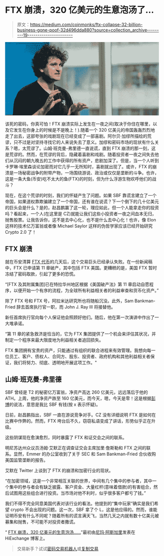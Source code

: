 # FTX 崩溃，320 亿美元的生意泡汤了…

> 原文：<https://medium.com/coinmonks/ftx-collapse-32-billion-business-gone-poof-32d496dda880?source=collection_archive---------19----------------------->

![](img/70802c5b164a508173bd8be3421c3f9f.png)

该死的密码，你真可怕！FTX 崩溃实际上发生在一夜之间(取决于你住在哪里，以及它发生在你身上的时候是不是晚上！).随着一个 320 亿美元的帝国轰轰烈烈地走了出去，这部夸张的戏剧现在已经变成了一部喜剧。阿尔贝·加缪所描绘的荒谬，只不过是对坚持寻找它的人来说失去了意义。加缪和密码市场的现状有什么关系？嗯，太荒谬了。山姆·班克曼-弗里德一直说谎，直到 FTX 崩溃的那一刻，这是荒谬的。然而，在荒谬的背后，隐藏着喜剧和戏剧。随着投资者一夜之间失去他们从沉闷的朝九晚五的工作中获得的所有资产，悲剧加深了。但是，当一个人听到卡罗琳·埃里森谈论加密而对它几乎一无所知时，喜剧就出现了。或许，FTX 的崩溃是一场秘密战争的附带产物，一场围绕游说、政治或仅仅是垄断的斗争。也许，这是一条大鱼(币安)吃不太大的鱼(FTX)的时刻，但为什么浮游生物欢呼他们的战斗？

现在，在这个荒谬的时刻，我们的怀疑产生了问题。如果 SBF 靠谎言建立了一个帝国，如果道权靠欺骗建立了一个帝国，还有谁在说谎？下一个倒下的几十亿美元的巨头会是什么？是的，赵昌鹏赢了这一轮，理应如此，但一个人能拿走你的投资吗？看起来，一个人(在这里是 CZ)就能让我们这些小投资者一夜之间血本无归，抛售股票。让我告诉你，这不是去中心化，也不是什么去中心化！也许，像 Elon 这样的技术亿万富翁或者像 Michael Saylor 这样的伪哲学家应该已经开始研究 Crypto 2.0 了！

## **FTX 崩溃**

就在币安清算 [FTX 代币](https://blog.hi.exchange/binance-liquidates-ftx-token/)的几天后，这个交易巨头已经承认失败。在一份新闻稿中，FTX 已申请第 11 章破产，其中包括 FTX 美国。更糟糕的是，美国 FTX 暂时冻结了密码取款，引起了更多的恐慌。

“[FTX 及其附属集团]已在特拉华州地区根据《美国破产法》第 11 章启动自愿程序，以便开始一个有序的流程，为全球所有利益相关者的利益审查和货币化资产。”

除了 FTX 号和 FTX 号，阿拉米达研究所也将随船沉没。此外，Sam Bankman-Fried 辞去首席执行官一职，而 John J. Ray III 将接替他。

新任首席执行官向每个人保证他会照顾好他们。随后，他在第一次演讲中作出了一大堆承诺。

“第 11 章的紧急救济是恰当的，它为 FTX 集团提供了一个机会来评估其状况，并制定一个程序来最大限度地为利益相关者追回损失。

FTX 集团拥有宝贵的资产，只能通过有组织的联合进程来有效管理。我想向每一位员工、客户、债权人、合同方、股东、投资者、政府机构和其他利益相关者保证，我们将努力、彻底、透明地开展这项工作。"

## 山姆·班克曼-弗里德

SBF 曾经是 T2 的秘密亿万富翁，净资产高达 260 亿美元，远远落后于他的 ATH。上周，他的净资产跌至 160 亿美元，而今天，嗯，今天是零！这是根据[彭博](https://www.bloomberg.com/news/articles/2022-11-11/sam-bankman-fried-s-assets-go-from-16-billion-to-zero-after-ftx-collapse)的说法，意思是我比 SBF 有钱(按 x 表示怀疑)。

日前，赵昌鹏指出，SBF 一直在游说竞争对手。CZ 没有详细说明 FTX 是如何在比赛中作弊的。然而，FTX 垮台后不久，窃窃私语变成了讲话，形势似乎正在升级。

这些阴谋现在愈演愈烈，同时暴露了 FTX 和证交会之间的联系。

明尼苏达州众议员汤姆·艾默正在调查证交会主席加里·詹斯勒和 FTX 之间的联系。显然，Emmer 的办公室收到了关于 SEC 和 Sam Bankman-Fried 合伙收购美国监管垄断的报告。

艾默在 Twitter 上谈到了 FTX 的崩溃和加密行业的现状。

“在加密领域，这是一个非常相互关联的世界，中间有几个集中的参与者，其中一个集中的参与者会有缺乏披露、客户资金、大量杠杆(意味着借款)的有害组合，然后试图用这些组合进行投资。当市场对他不利时，似乎很多客户都亏了钱。”

我们不得不完全同意美国代表对该行业的看法。他提到的“集中玩家”确实是我们希望 crypto 不会出现的问题。这一次，SBF 拿了个 L，这是他应得的。然而，谁能证明币安有什么不同呢？随着所有的谎言满天飞，当然几天之内就有数十亿美元被募集和抛售，不可能不对投资者撒谎。

“ [FTX 崩溃，320 亿美元的生意泡汤……](https://blog.hi.exchange/ftx-collapse/)”最初由[尼玛·阿斯加里](https://blog.hi.exchange/author/nimaasgari/)发表在 HiExchange 博客上。

> 交易新手？试试[密码交易机器人](/coinmonks/crypto-trading-bot-c2ffce8acb2a)或[复制交易](/coinmonks/top-10-crypto-copy-trading-platforms-for-beginners-d0c37c7d698c)